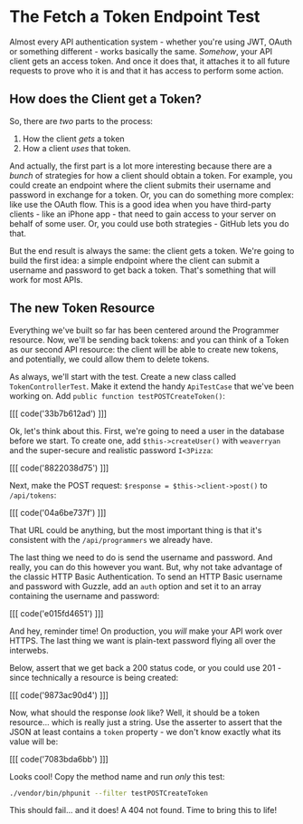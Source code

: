 # The Fetch a Token Endpoint Test

Almost every API authentication system - whether you're using JWT, OAuth or something
different - works basically the same. *Somehow*, your API client gets an access token.
And once it does that, it attaches it to all future requests to prove who it is and
that it has access to perform some action.

## How does the Client get a Token?

So, there are *two* parts to the process:

1. How the client *gets* a token
2. How a client *uses* that token.

And actually, the first part is a lot more interesting because there are a *bunch*
of strategies for how a client should obtain a token. For example, you could create
an endpoint where the client submits their username and password in exchange for a token.
Or, you can do something more complex: like use the OAuth flow. This is a good idea
when you have third-party clients - like an iPhone app - that need to gain access
to your server on behalf of some user. Or, you could use both strategies - GitHub
lets you do that.

But the end result is always the same: the client gets a token. We're going to build
the first idea: a simple endpoint where the client can submit a username and password
to get back a token. That's something that will work for most APIs.

## The new Token Resource

Everything we've built so far has been centered around the Programmer resource. Now,
we'll be sending back tokens: and you can think of a Token as our second API resource:
the client will be able to create new tokens, and potentially, we could allow them
to delete tokens.

As always, we'll start with the test. Create a new class called `TokenControllerTest`.
Make it extend the handy `ApiTestCase` that we've been working on. Add
`public function testPOSTCreateToken()`:

[[[ code('33b7b612ad') ]]]

Ok, let's think about this. First, we're going to need a user in the database before
we start. To create one, add `$this->createUser()` with `weaverryan` and the super-secure
and realistic password `I<3Pizza`:

[[[ code('8822038d75') ]]]

Next, make the POST request: `$response = $this->client->post()` to `/api/tokens`:

[[[ code('04a6be737f') ]]]

That URL could be anything, but the most important thing is that it's consistent with
the `/api/programmers` we already have.

The last thing we need to do is send the username and password. And really, you can
do this however you want. But, why not take advantage of the classic HTTP Basic Authentication.
To send an HTTP Basic username and password with Guzzle, add an `auth` option and
set it to an array containing the username and password:

[[[ code('e015fd4651') ]]]

And hey, reminder time! On production, you *will* make your API work over HTTPS.
The last thing we want is plain-text password flying all over the interwebs.

Below, assert that we get back a 200 status code, or you could use 201 - since technically
a resource is being created:

[[[ code('9873ac90d4') ]]]

Now, what should the response *look* like? Well, it should be a token resource...
which is really just a string. Use the asserter to assert that the JSON at least
contains a `token` property - we don't know exactly what its value will be:

[[[ code('7083bda6bb') ]]]

Looks cool! Copy the method name and run *only* this test:

```bash
./vendor/bin/phpunit --filter testPOSTCreateToken
```

This should fail... and it does! A 404 not found. Time to bring this to life!
